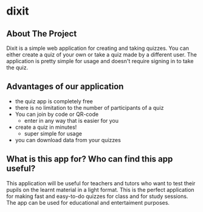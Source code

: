 # dixit
## About The Project 
Dixit is a simple web application for creating and taking quizzes. You can either create a quiz of your own or take a quiz made by a different user. The application is pretty simple for usage and doesn't require signing in to take the quiz. 
## Advantages of our application 
+ the quiz app is completely free
+ there is no limitation to the number of participants of a quiz
+ You can join by code or QR-code
  - enter in any way that is easier for you
+ create a quiz in minutes!
  - super simple for usage
+ you can download data from your quizzes 
## What is this app for? Who can find this app useful?
This application will be useful for teachers and tutors who want to test their pupils on the learnt material in a light format. This is the perfect application for making fast and easy-to-do quizzes for class and for study sessions. The app can be used for educational and entertaiment purposes. 
